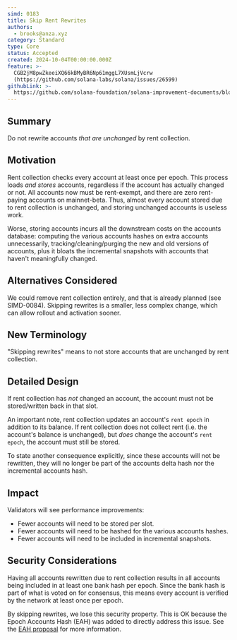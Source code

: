 ```yaml
---
simd: 0183
title: Skip Rent Rewrites
authors:
  - brooks@anza.xyz
category: Standard
type: Core
status: Accepted
created: 2024-10-04T00:00:00.000Z
feature: >-
  CGB2jM8pwZkeeiXQ66kBMyBR6Np61mggL7XUsmLjVcrw
  (https://github.com/solana-labs/solana/issues/26599)
githubLink: >-
  https://github.com/solana-foundation/solana-improvement-documents/blob/main/proposals/0183-anything.md
---
```


## Summary

Do not rewrite accounts *that are unchanged* by rent collection.

## Motivation

Rent collection checks every account at least once per epoch.  This process
loads *and stores* accounts, regardless if the account has actually changed or
not.  All accounts now must be rent-exempt, and there are zero rent-paying
accounts on mainnet-beta.  Thus, almost every account stored due to rent
collection is unchanged, and storing unchanged accounts is useless work.

Worse, storing accounts incurs all the downstream costs on the accounts
database: computing the various accounts hashes on extra accounts unnecessarily,
tracking/cleaning/purging the new and old versions of accounts, plus it bloats
the incremental snapshots with accounts that haven't meaningfully changed.

## Alternatives Considered

We could remove rent collection entirely, and that is already planned
(see SIMD-0084).  Skipping rewrites is a smaller, less complex change, which
can allow rollout and activation sooner.

## New Terminology

"Skipping rewrites" means to not store accounts that are unchanged by rent
collection.

## Detailed Design

If rent collection has *not* changed an account, the account must not be
stored/written back in that slot.

An important note, rent collection updates an account's `rent epoch` in addition
to its balance.  If rent collection does not collect rent (i.e. the account's
balance is unchanged), but *does* change the account's `rent epoch`, the
account must still be stored.

To state another consequence explicitly, since these accounts will not be
rewritten, they will no longer be part of the accounts delta hash nor the
incremental accounts hash.

## Impact

Validators will see performance improvements:

* Fewer accounts will need to be stored per slot.
* Fewer accounts will need to be hashed for the various accounts hashes.
* Fewer accounts will need to be included in incremental snapshots.

## Security Considerations

Having all accounts rewritten due to rent collection results in all accounts
being included in at least one bank hash per epoch.  Since the bank hash is
part of what is voted on for consensus, this means every account is verified by
the network at least once per epoch.

By skipping rewrites, we lose this security property.  This is OK because the
Epoch Accounts Hash (EAH) was added to directly address this issue.  See the
[EAH proposal](https://docs.solanalabs.com/implemented-proposals/epoch_accounts_hash)
for more information.
